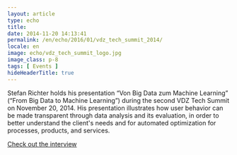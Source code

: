 ```yaml
---
layout: article
type: echo
title:
date: 2014-11-20 14:13:41
permalink: /en/echo/2016/01/vdz_tech_summit_2014/
locale: en
image: echo/vdz_tech_summit_logo.jpg
image_class: p-8
tags: [ Events ]
hideHeaderTitle: true
---
```


Stefan Richter holds his presentation “Von Big Data zum Machine Learning” (“From Big Data to Machine Learning”) during the second VDZ Tech Summit on November 20, 2014. His presentation illustrates how user behavior can be made transparent through data analysis and its evaluation, in order to better understand the client's needs and for automated optimization for processes, products, and services. 

[Check out the interview](http://www.vdz-tech-summit.com/konferenz/archiv/2-vdz-tech-summit-2014/interviews-2014/)